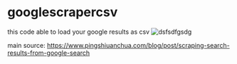 # googlescrapercsv
this code able to load your google results as csv
![dsfsdfgsdg](https://user-images.githubusercontent.com/39379330/110994512-ee7f2400-8389-11eb-86ab-33e1e58ad20a.jpg)

main source:
https://www.pingshiuanchua.com/blog/post/scraping-search-results-from-google-search
